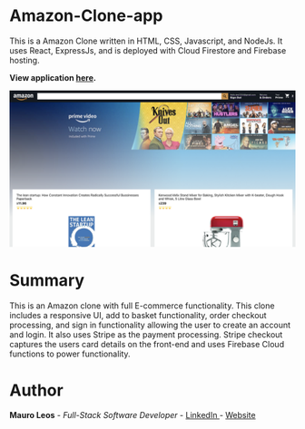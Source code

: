 # Amazon-Clone-app

This is a Amazon Clone written in  HTML, CSS, Javascript, and NodeJs. It uses React, ExpressJs, and is deployed with Cloud Firestore and Firebase hosting.

<strong>View application <a href="https://clone-e30b3.web.app//"><b>here</b></a>.</strong>

<img src="image/amazon-clone.png" alt="image">

# Summary
This is an Amazon clone with full E-commerce functionality. This clone includes a responsive UI, add to basket functionality, order checkout processing, and sign in functionality allowing the user to create an account and login. It also uses Stripe as the payment processing. Stripe checkout captures the users card details on the front-end and uses Firebase Cloud functions to power functionality. 

# Author
<strong>Mauro Leos</strong> - <i>Full-Stack Software Developer</i> - <a href="https://www.linkedin.com/in/mauro-leos-b4103a11b/">LinkedIn </a> - <a href="https://www.mauroleos.com//">Website</a>

